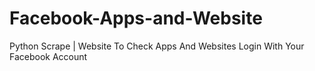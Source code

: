 # Facebook-Apps-and-Website
Python Scrape | Website To Check Apps And Websites Login With Your Facebook Account
<img src="">
